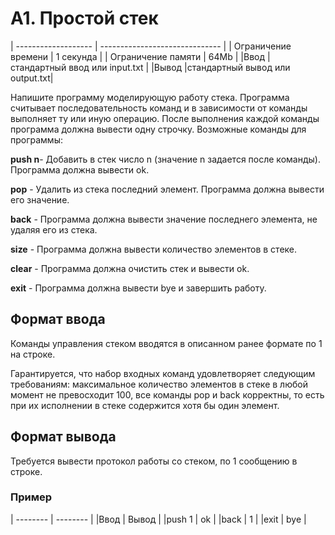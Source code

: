 # A1. Простой стек


| ------------------- | ------------------------------ |
| Ограничение времени | 1 секунда                      |
| Ограничение памяти  | 64Mb                           |
|Ввод                 |стандартный ввод или input.txt  |
|Вывод 	              |стандартный вывод или output.txt|

Напишите программу моделирующую работу стека. Программа считывает последовательность команд и в зависимости от команды выполняет ту или иную операцию. После выполнения каждой команды программа должна вывести одну строчку. Возможные команды для программы: 

**push n**- Добавить в стек число n (значение n задается после команды). Программа должна вывести ok.

**pop**   - Удалить из стека последний элемент. Программа должна вывести его значение.

**back**  - Программа должна вывести значение последнего элемента, не удаляя его из стека.

**size**  - Программа должна вывести количество элементов в стеке.

**clear** - Программа должна очистить стек и вывести ok.

**exit**  - Программа должна вывести bye и завершить работу. 
	

## Формат ввода

Команды управления стеком вводятся в описанном ранее формате по 1 на строке.

Гарантируется, что набор входных команд удовлетворяет следующим требованиям: максимальное количество элементов в стеке в любой момент не превосходит 100, все команды pop и back корректны, то есть при их исполнении в стеке содержится хотя бы один элемент.


## Формат вывода

Требуется вывести протокол работы со стеком, по 1 сообщению в строке.

### Пример
| -------- | -------- |
|Ввод      |   Вывод  |
|push 1    |    ok    |
|back      |    1     |
|exit      |   bye    |

	




